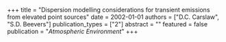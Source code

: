 +++
title = "Dispersion modelling considerations for transient emissions from elevated point sources"
date = 2002-01-01
authors = ["D.C. Carslaw", "S.D. Beevers"]
publication_types = ["2"]
abstract = ""
featured = false
publication = "*Atmospheric Environment*"
+++

